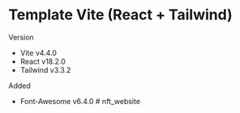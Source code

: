 ﻿# Template Vite (React + Tailwind)

Version

- Vite v4.4.0
- React v18.2.0
- Tailwind v3.3.2

Added
- Font-Awesome v6.4.0
#   n f t _ w e b s i t e  
 